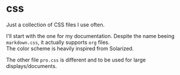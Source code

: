 # css

Just a collection of CSS files I use often.

I'll start with the one for my documentation. Despite the name beeing `markdown.css`, it actually supports `org` files.  
The color scheme is heavily inspired from Solarized.

The other file `pro.css` is different and to be used for large displays/documents.
